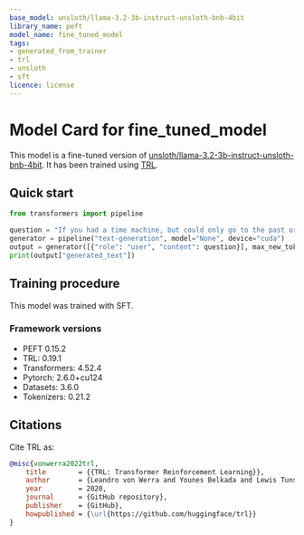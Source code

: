 ```yaml
---
base_model: unsloth/llama-3.2-3b-instruct-unsloth-bnb-4bit
library_name: peft
model_name: fine_tuned_model
tags:
- generated_from_trainer
- trl
- unsloth
- sft
licence: license
---
```


# Model Card for fine_tuned_model

This model is a fine-tuned version of [unsloth/llama-3.2-3b-instruct-unsloth-bnb-4bit](https://huggingface.co/unsloth/llama-3.2-3b-instruct-unsloth-bnb-4bit).
It has been trained using [TRL](https://github.com/huggingface/trl).

## Quick start

```python
from transformers import pipeline

question = "If you had a time machine, but could only go to the past or the future once and never return, which would you choose and why?"
generator = pipeline("text-generation", model="None", device="cuda")
output = generator([{"role": "user", "content": question}], max_new_tokens=128, return_full_text=False)[0]
print(output["generated_text"])
```

## Training procedure

 


This model was trained with SFT.

### Framework versions

- PEFT 0.15.2
- TRL: 0.19.1
- Transformers: 4.52.4
- Pytorch: 2.6.0+cu124
- Datasets: 3.6.0
- Tokenizers: 0.21.2

## Citations



Cite TRL as:
    
```bibtex
@misc{vonwerra2022trl,
	title        = {{TRL: Transformer Reinforcement Learning}},
	author       = {Leandro von Werra and Younes Belkada and Lewis Tunstall and Edward Beeching and Tristan Thrush and Nathan Lambert and Shengyi Huang and Kashif Rasul and Quentin Gallou{\'e}dec},
	year         = 2020,
	journal      = {GitHub repository},
	publisher    = {GitHub},
	howpublished = {\url{https://github.com/huggingface/trl}}
}
```